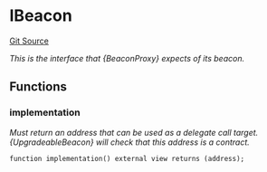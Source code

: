# IBeacon
[Git Source](https://github.com/metacontract/mc/blob/20ed737f21a46d89afffe1322a75b1ecfcacff9a/src/devkit/Flattened.sol)

*This is the interface that {BeaconProxy} expects of its beacon.*


## Functions
### implementation

*Must return an address that can be used as a delegate call target.
{UpgradeableBeacon} will check that this address is a contract.*


```solidity
function implementation() external view returns (address);
```

